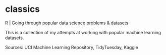 # classics
R | Going through popular data science problems &amp; datasets

This is a collection of my attempts at working with popular machine learning datasets.

Sources: UCI Machine Learning Repository, TidyTuesday, Kaggle
